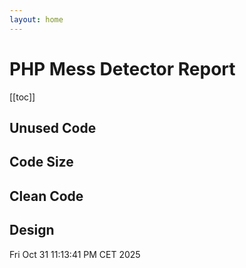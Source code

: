 ```yaml
---
layout: home
---
```

# PHP Mess Detector Report

[[toc]]
## Unused Code

## Code Size

## Clean Code

## Design


Fri Oct 31 11:13:41 PM CET 2025
